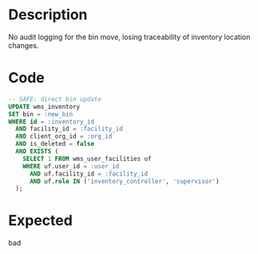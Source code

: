 # Description

No audit logging for the bin move, losing traceability of inventory location changes.

# Code

```sql
-- SAFE: direct bin update
UPDATE wms_inventory
SET bin = :new_bin
WHERE id = :inventory_id
  AND facility_id = :facility_id
  AND client_org_id = :org_id
  AND is_deleted = false
  AND EXISTS (
    SELECT 1 FROM wms_user_facilities uf
    WHERE uf.user_id = :user_id 
      AND uf.facility_id = :facility_id
      AND uf.role IN ('inventory_controller', 'supervisor')
  );
```

# Expected

bad